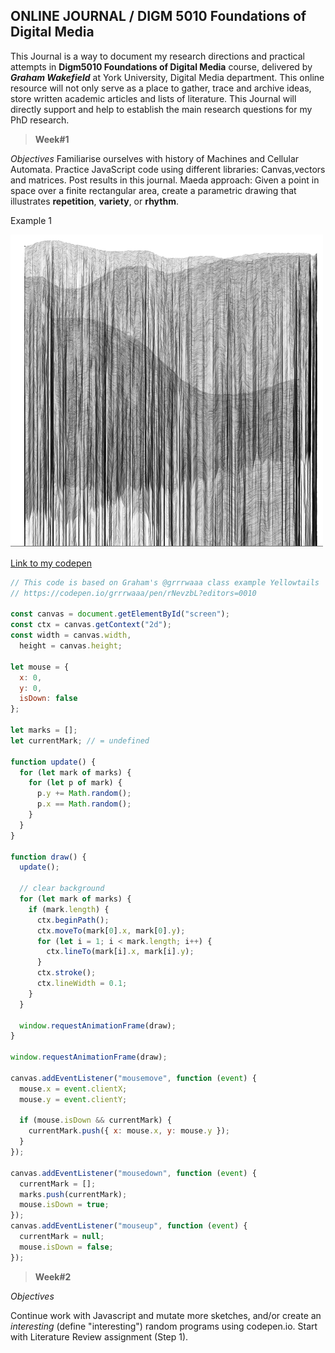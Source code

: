 ## ONLINE JOURNAL / DIGM 5010 Foundations of Digital Media

This Journal is a way to document my research directions and practical attempts in **Digm5010 Foundations of Digital Media** course, delivered by ***Graham Wakefield*** at York University, Digital Media department. This online resource will not only serve as a place to gather, trace and archive ideas, store written academic articles and lists of literature. This Journal will directly support and help to establish the main research questions for my PhD research.


> **Week#1**

*Objectives*
Familiarise ourselves with history of Machines and Cellular Automata. Practice JavaScript code using different libraries: Canvas,vectors and matrices. Post results in this journal. Maeda approach: Given a point in space over a finite rectangular area, create a parametric drawing that illustrates **repetition**, **variety**, or **rhythm**.

Example 1

![Raining Canvas](https://raw.githubusercontent.com/ilzebriede/digm5010/gh-pages/images/Raining_canvas.png)

[Link to my codepen](https://codepen.io/Ka-Vi/pen/OJNwBRw)

```Javascript
// This code is based on Graham's @grrrwaaa class example Yellowtails
// https://codepen.io/grrrwaaa/pen/rNevzbL?editors=0010

const canvas = document.getElementById("screen");
const ctx = canvas.getContext("2d");
const width = canvas.width,
  height = canvas.height;

let mouse = {
  x: 0,
  y: 0,
  isDown: false
};

let marks = [];
let currentMark; // = undefined

function update() {
  for (let mark of marks) {
    for (let p of mark) {
      p.y += Math.random();
      p.x == Math.random();
    }
  }
}

function draw() {
  update();

  // clear background
  for (let mark of marks) {
    if (mark.length) {
      ctx.beginPath();
      ctx.moveTo(mark[0].x, mark[0].y);
      for (let i = 1; i < mark.length; i++) {
        ctx.lineTo(mark[i].x, mark[i].y);
      }
      ctx.stroke();
      ctx.lineWidth = 0.1;
    }
  }

  window.requestAnimationFrame(draw);
}

window.requestAnimationFrame(draw);

canvas.addEventListener("mousemove", function (event) {
  mouse.x = event.clientX;
  mouse.y = event.clientY;

  if (mouse.isDown && currentMark) {
    currentMark.push({ x: mouse.x, y: mouse.y });
  }
});

canvas.addEventListener("mousedown", function (event) {
  currentMark = [];
  marks.push(currentMark);
  mouse.isDown = true;
});
canvas.addEventListener("mouseup", function (event) {
  currentMark = null;
  mouse.isDown = false;
});
```

> **Week#2**

*Objectives*

Continue work with Javascript and mutate more sketches, and/or create an *interesting* (define "interesting") random programs using codepen.io. Start with Literature Review assignment (Step 1).




